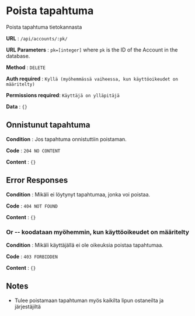 # Poista tapahtuma

Poista tapahtuma tietokannasta

**URL** : `/api/accounts/:pk/`

**URL Parameters** : `pk=[integer]` where `pk` is the ID of the Account in the
database.

**Method** : `DELETE`

**Auth required** : `Kyllä (myöhemmässä vaiheessa, kun käyttöoikeudet on määritelty)`

**Permissions required**: `Käyttäjä on ylläpitäjä`

**Data** : `{}`

## Onnistunut tapahtuma

**Condition** : Jos tapahtuma onnistuttiin poistaman.

**Code** : `204 NO CONTENT`

**Content** : `{}`

## Error Responses

**Condition** : Mikäli ei löytynyt tapahtumaa, jonka voi poistaa.

**Code** : `404 NOT FOUND`

**Content** : `{}`

### Or  -- koodataan myöhemmin, kun käyttöoikeudet on määritelty

**Condition** : Mikäli käyttäjällä ei ole oikeuksia poistaa tapahtumaa.

**Code** : `403 FORBIDDEN`

**Content** : `{}`


## Notes

* Tulee poistamaan tapahtuman myös kaikilta lipun ostaneilta ja järjestäjiltä